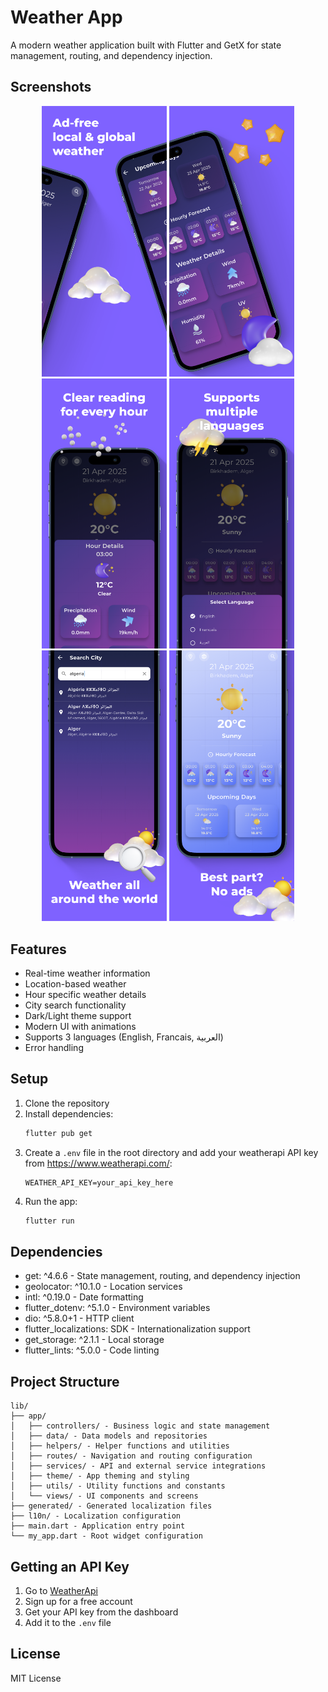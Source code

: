 # Weather App

A modern weather application built with Flutter and GetX for state management, routing, and dependency injection.

## Screenshots

<div align="center">
  <img src="assets/screenshots/Preview-1.png" width="200" alt="Home Screen"/>
  <img src="assets/screenshots/Preview-2.png" width="200" alt="Weather Details"/>
  <img src="assets/screenshots/Preview-3.png" width="200" alt="Search Screen"/>
  <img src="assets/screenshots/Preview-4.png" width="200" alt="Settings"/>
  <img src="assets/screenshots/Preview-5.png" width="200" alt="Dark Theme"/>
  <img src="assets/screenshots/Preview-6.png" width="200" alt="Light Theme"/>
</div>

## Features

- Real-time weather information
- Location-based weather
- Hour specific weather details
- City search functionality
- Dark/Light theme support
- Modern UI with animations
- Supports 3 languages (English, Francais, العربية)
- Error handling

## Setup

1. Clone the repository
2. Install dependencies:
   ```bash
   flutter pub get
   ```
3. Create a `.env` file in the root directory and add your weatherapi API key from https://www.weatherapi.com/:
   ```
   WEATHER_API_KEY=your_api_key_here
   ```
4. Run the app:
   ```bash
   flutter run
   ```

## Dependencies

- get: ^4.6.6 - State management, routing, and dependency injection
- geolocator: ^10.1.0 - Location services
- intl: ^0.19.0 - Date formatting
- flutter_dotenv: ^5.1.0 - Environment variables
- dio: ^5.8.0+1 - HTTP client
- flutter_localizations: SDK - Internationalization support
- get_storage: ^2.1.1 - Local storage
- flutter_lints: ^5.0.0 - Code linting

## Project Structure

```
lib/
├── app/
│   ├── controllers/ - Business logic and state management
│   ├── data/ - Data models and repositories
│   ├── helpers/ - Helper functions and utilities
│   ├── routes/ - Navigation and routing configuration
│   ├── services/ - API and external service integrations
│   ├── theme/ - App theming and styling
│   ├── utils/ - Utility functions and constants
│   └── views/ - UI components and screens
├── generated/ - Generated localization files
├── l10n/ - Localization configuration
├── main.dart - Application entry point
└── my_app.dart - Root widget configuration
```

## Getting an API Key

1. Go to [WeatherApi](https://www.weatherapi.com/)
2. Sign up for a free account
3. Get your API key from the dashboard
4. Add it to the `.env` file

## License

MIT License
